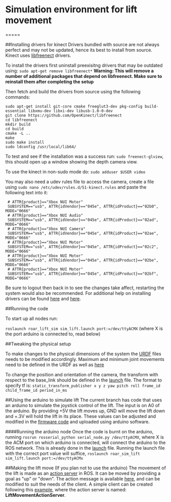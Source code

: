 # Simulation environment for lift movement
=====

##Installing drivers for kinect
Drivers bundled with source are not always perfect and may not be updated, hence its best to install from source. Kinect uses [libfreenect](https://github.com/OpenKinect/libfreenect) drivers.

To install the drivers first uninstall preexisitng drivers that may be outdated using:
```sudo apt-get remove libfreenect*``` 
**Warning: This will remove a number of additional packages that depend on libfreenect. Make sure to reinstall them after completing the setup**

Then fetch and build the drivers from source using the following commands:
```
sudo apt-get install git-core cmake freeglut3-dev pkg-config build-essential libxmu-dev libxi-dev libusb-1.0-0-dev
git clone https://github.com/OpenKinect/libfreenect
cd libfreenect
mkdir build
cd build
cmake -L ..
make
sudo make install
sudo ldconfig /usr/local/lib64/
```
To test and see if the installation was a success run: ```sudo freenect-glview```, this should open up a window showing the depth camera view.

To use the kinect in non-sudo mode do: ```sudo adduser $USER video```

You may also need a udev rules file to access the camera, create a file using ```sudo nano /etc/udev/rules.d/51-kinect.rules```
and paste the following text into it:

```
 # ATTR{product}=="Xbox NUI Motor"
 SUBSYSTEM=="usb", ATTR{idVendor}=="045e", ATTR{idProduct}=="02b0", MODE="0666"
 # ATTR{product}=="Xbox NUI Audio"
 SUBSYSTEM=="usb", ATTR{idVendor}=="045e", ATTR{idProduct}=="02ad", MODE="0666"
 # ATTR{product}=="Xbox NUI Camera"
 SUBSYSTEM=="usb", ATTR{idVendor}=="045e", ATTR{idProduct}=="02ae", MODE="0666"
 # ATTR{product}=="Xbox NUI Motor"
 SUBSYSTEM=="usb", ATTR{idVendor}=="045e", ATTR{idProduct}=="02c2", MODE="0666"
 # ATTR{product}=="Xbox NUI Motor"
 SUBSYSTEM=="usb", ATTR{idVendor}=="045e", ATTR{idProduct}=="02be", MODE="0666"
 # ATTR{product}=="Xbox NUI Motor"
 SUBSYSTEM=="usb", ATTR{idVendor}=="045e", ATTR{idProduct}=="02bf", MODE="0666" 
 ```

Be sure to logout then back in to see the changes take affect, restarting the system would also be recommended.
For additional help on installing drivers can be found [here](https://github.com/OpenKinect/libfreenect) and [here](http://openkinect.org/wiki/Getting_Started#Ubuntu_Manual_Install).

##Running the code

To start up all nodes run:

```roslaunch roar_lift_sim sim_lift.launch port:=/dev/ttyACMX``` (where X is the port arduino is connected to, read below)

##Tweaking the physical setup

To make changes to the physical dimensions of the system the [URDF](https://github.com/ashfaqfarooqui/ROAR/blob/master/Task2/roar_lift_sim/urdf/lift.urdf) files needs to be modified accordingly. Maximum and minimum joint movements need to be defined in the URDF as well as [here](https://github.com/ashfaqfarooqui/ROAR/blob/master/Task2/simulate_lift/src/simulate_lift/simulate_lift.py)

To change the position and orientation of the camera, the transform with respect to the base_link should be defined  in the [launch](https://github.com/ashfaqfarooqui/ROAR/blob/master/Task2/roar_lift_sim/launch/sim_lift.launch#L10) file.
The format to specify tf is: ```static_transform_publisher x y z yaw pitch roll frame_id child_frame_id period_in_ms```

##Using the arduino to simulate lift
The current branch has code that uses an arduino to simulate the joystick control of the lift. The input is on A0 of the arduino. By providing +5V the lift moves up, GND will move the lift down and +.3V will hold the lift in its place. These values can be adjusted and modified in the [firmware code](https://github.com/ashfaqfarooqui/ROAR/blob/arduinoSim_devel/Lift_simulation/firmware/signal_simulator/signalSimulator.ino) and uploaded using arduino software. 

####Running the arduino node
Once the code is burnt on the arduino, running ```rosrun rosserial_python serial_node.py /dev/ttyACMX```, where X is the ACM port on which arduino is connected, will connect the arduino to the ROS network. This is already done in the [launch](https://github.com/ashfaqfarooqui/ROAR/blob/arduinoSim_devel/Lift_simulation/roar_lift_sim/launch/sim_lift.launch#L12) file. Running the launch file with the correct port value will suffice, ```roslaunch roar_sim_lift sim_lift.launch port:=/dev/ttyACMx```

##Making the lift move (If you plan not to use the arduino)
The movement of the lift is made as an [action server](http://wiki.ros.org/actionlib) in ROS. It can be moved by providing a goal as "up" or "down". The action message is available [here](https://github.com/ashfaqfarooqui/ROAR/blob/master/Task2/lift_msgs/action/LiftMovement.action), and can be modified to suit the needs of the client. A simple client can be created following this [example](http://wiki.ros.org/actionlib_tutorials/Tutorials/Writing%20a%20Simple%20Action%20Client%20%28Python%29), where the action server is named: **LiftMovementActionServer**.
